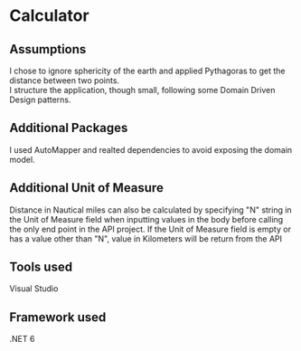 # Calculator

## Assumptions
I chose to ignore sphericity of the earth and applied Pythagoras to get the distance between two points.<br/>
I structure the application, though small, following some Domain Driven Design patterns.

## Additional Packages
I used AutoMapper and realted dependencies to avoid exposing the domain model.

## Additional Unit of Measure
Distance in Nautical miles can also be calculated by specifying "N" string in the Unit of Measure field when inputting values in the body
before calling the only end point in the API project.
If the Unit of Measure field is empty or has a value other than "N", value in Kilometers will be return from the API

## Tools used
Visual Studio

## Framework used
.NET 6
